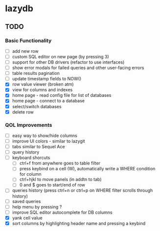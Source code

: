 # lazydb

## TODO

### Basic Functionality
- [ ] add new row
- [ ] custom SQL editor on new page (by pressing 3)
- [ ] support for other DB drivers (refactor to use interfaces)
- [ ] show error modals for failed queries and other user-facing errors
- [ ] table results pagination
- [ ] update timestamp fields to NOW() 
- [x] row value viewer (broken atm)
- [x] view for columns and indexes
- [x] home page - read config file for list of databases
- [x] home page - connect to a database
- [x] select/switch databases
- [x] delete row

### QOL Improvements
- [ ] easy way to show/hide columns
- [ ] improve UI colors - similar to lazygit
- [ ] tabs similar to Sequel Ace
- [ ] query history
- [ ] keyboard shorcuts
  - [ ] ctrl+f from anywhere goes to table filter
  - [ ] press keybind on a cell (W), automatically write a WHERE condition for column 
  - [ ] ctrl+hjkl to move panels (in addtn to tab)
  - [ ] 0 and $ goes to start/end of row
- [ ] queries history (press ctrl+n or ctrl+p on WHERE filter scrolls through history)
- [ ] saved queries
- [ ] help menu by pressing ?
- [ ] improve SQL editor autocomplete for DB columns
- [x] yank cell value
- [x] sort columns by highlighting header name and pressing a keybind
